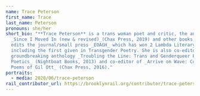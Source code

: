 ```yaml
---
name: Trace Peterson
first_name: Trace
last_name: Peterson
pronouns: she/her
short_bio: "**Trace Peterson** is a trans woman poet and critic, the author of
  _Since I Moved In (new & revised)_(Chax Press, 2019) and other books. She
  edits the journal/small press _EOAGH_ which has won 2 Lambda Literary Awards
  including the first given in Transgender Poetry. She is also co-editor of the
  groundbreaking anthology _Troubling the Line: Trans and Genderqueer Poetry and
  Poetics_ (Nightboat Books, 2013) and co-editor of _Arrive on Wave: Collected
  Poems of Gil Ott_ (Chax Press, 2016)."
portraits:
  - media: 2020/06/trace-peterson
rail_contributor_url: https://brooklynrail.org/contributor/trace-peterson
---
```

